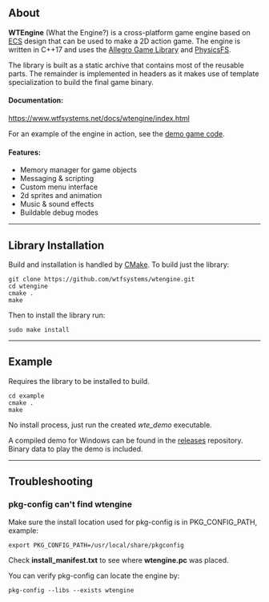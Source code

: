 ## About

__WTEngine__ (What the Engine?) is a cross-platform game engine based on [ECS](https://en.wikipedia.org/wiki/Entity_component_system) design that can be used to make a 2D action game.
The engine is written in C++17 and uses the [Allegro Game Library](https://liballeg.org) and [PhysicsFS](https://www.icculus.org/physfs/).

The library is built as a static archive that contains most of the reusable parts.  The remainder is implemented in headers as it makes use of template specialization to build the final game binary.

#### Documentation:
https://www.wtfsystems.net/docs/wtengine/index.html

For an example of the engine in action, see the [demo game code](https://github.com/wtfsystems/wtengine/blob/master/example/src/wte_demo.cpp).

#### Features:
 - Memory manager for game objects
 - Messaging & scripting
 - Custom menu interface
 - 2d sprites and animation
 - Music & sound effects
 - Buildable debug modes

-----

## Library Installation

Build and installation is handled by [CMake](https://cmake.org/).  To build just the library:
```
git clone https://github.com/wtfsystems/wtengine.git
cd wtengine
cmake .
make
```

Then to install the library run:
```
sudo make install
```

-----

## Example

Requires the library to be installed to build.

```
cd example
cmake .
make
```

No install process, just run the created *wte_demo* executable.

A compiled demo for Windows can be found in the [releases](https://github.com/wtfsystems/releases) repository.  Binary data to play the demo is included.

-----

## Troubleshooting

### pkg-config can't find wtengine

Make sure the install location used for pkg-config is in PKG_CONFIG_PATH, example:
```
export PKG_CONFIG_PATH=/usr/local/share/pkgconfig
```

Check __install_manifest.txt__ to see where __wtengine.pc__ was placed.

You can verify pkg-config can locate the engine by:
```
pkg-config --libs --exists wtengine 
```